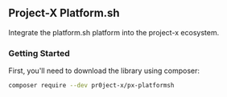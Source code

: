 ## Project-X Platform.sh

Integrate the platform.sh platform into the project-x ecosystem.

### Getting Started

First, you'll need to download the library using composer:

```bash
composer require --dev pr0ject-x/px-platformsh
```
